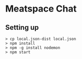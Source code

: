 # Meatspace Chat

## Setting up

    > cp local.json-dist local.json
    > npm install
    > npm -g install nodemon
    > npm start
